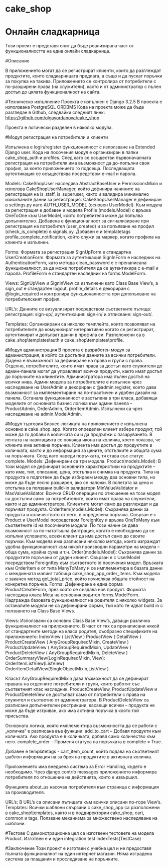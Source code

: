 # cake_shop

# Онлайн сладкарница

Този проект е представя опит да бъде реализирана част от функционалността на една онлайн сладкарница.

#Описание

В приложението могат да се регистрират клиенти, които да разглеждат продуктите, които сладкарницата предлага, а също и да пускат поръчки за покупка на такива. Приложението се контролира от потребители с по-разширени права (на служители), както и от администратор с пълен достъп до цялата функционалност на сайта. 

#Техническо изпълнение
Проекта е изпълнен с Django 3.2.5
В проекта е използвана  PostgreSQL ORDBMS
Кода на проекта може да бъде разгледан в Github, следвайки следният линк: https://github.com/olgayordanova/cake_shop

Проекта е логически разделен в няколко модула.

#Модул регистрация на потребители и клиенти

Изпълнена е login/register функционалност с използване на Extended Django user. 
Кода на посочения модул е организиран в папки cake_shop_auth и profiles. След като се осъществи първоначалната регистрация на потребителя има възможност да до-попълни своя профил, за което приложението го подсеща. Последващата аутентикация се осъществява посредством e-mail и парола. 

Models:  CakeShopUser наследява AbstractBaseUser и PermissionsMixin и използва CakeShopUserManager, който дефинира начините на регистрация на is_staff, is_superuser, както и валидира минимално изискваните данни за регистрация. 
CakeShopUserManager е дефиниран в settings.py като AUTH_USER_MODEL (основен UserModel).
Към модула за регистрация  е добавен и модела Profile (models.Model) с връзка OneToOne към UserModel, който потребителя може да попълва допълнително. 
Добавена е функционалност за сигнализиране при регистрация на потребител (user_created) и за попълване на профил (check_is_complete) в signals.py. Добавен е и templatetags profile_complete_notification, който служи за маркер, когато профила на клиента е изпълнен.

Forms: Формата за регистрация SignUpForm е стандартна UserCreationForm. Формата за аутентикация SignInForm е наследник на AuthenticationForm, като  метода clean_password е с пренаписана функционалност, за да може потребителя да се аутентикира с e-mail и парола. ProfileForm е стандартен наследник на forms.ModelForm.

Views:  SignUpView и SignInView са изпълнени като Class Base View’s, а sign_out е стандартен logout. profile_details е декориран с @login_required и контролира функционалността при допопълване на потребителският профил.

URL’s:  Данните се визуализират посредством съответните пътища: регистрация: sign-up/, аутентикация: sign-in/ и отписване: sign-out/. 


Templates: Организирани са няколко темплейта, които позволяват на потребителите да комуникират интерактивно когато се регистрират, аутентикират и допълват данни в профила си. Разположени са в cake_shop\templates\auth  и cake_shop\templates\profile.

#Модул администрация
В проекта е разработен модул за администрация, в който са достъпни данните за всички потребители. Дадена е възможност за дефиниране на права и групи с права. Отделно, потребителите, които имат права за достъп като служители до админ-панела могат да управляват всички продукти, както имат достъп до поръчките на клиентите. Администратора има пълен достъп на всички нива. 
Админ модела за потребителите е изпълнен чрез наследяване на UserAdmin и декориран с @admin.register, което дава възможност за имплементиране на по-практичен  и удобен дизайн на панела. Останала функционалност е застъпена в три класа, добавящи моделите от основната бизнес логика към админ панела – ProductAdmin, OrderAdmin, OrderItemAdmin. Изпълнени са чрез наследяване на admin.ModelAdmin.

#Модул търговия
Бизнес-логиката на приложението е изпълнена основно в cake_shop_app. Когато определен клиент избере продукт, той може да го добави в количката си и да продължи с пазаруването. В лентата на навигацията се появява икона на количка, което показва, че клиента има активна поръчка. Клиента има достъп до продуктите в количката, както и до информация за цените, отстъпките и общата сума на поръчката. След като нареди поръчката, тя става със статус complete.
Models: Дефинирани са три модела.
Product(models.Model):  В този модел се дефинират основните характеристики на продуктите – като име, тип, описание, цена, отстъпка и снимка на продукта. Типа на продукта е подготвен да бъде избираем между два основни типа, но може да бъде лесно разширен, ако се наложи. В полетата за цена и отстъпка са ползвани build-in валидатори MinValueValidator и  MaxValueValidator. Всички CRUD операции по отношение на този модел са достъпни само за потребителите, които имат права на служители, както и до администратора. Клиентите могат само да разглеждат и да поръчват продукта. 
OrderItem(models.Model): Съхранява данни за продукта и количеството от него, в определена поръчка. Свързан е с Product и UserModel посредством ForeignKey и връзка OneToMany към съответните id на посочените модели. По този начин се дава възможност за по-нататъшна филтрация, когато е необходимо да се изпълни условието, всеки клиент да има достъп само до своите поръчки. Към модела има разписани няколко метода, които изграждат удобна функционалност към някой производни параметри на модела – обща сума, крайна сума и т.н.
Order(models.Model): Съхранява данни за продуктите поръчани от даден клиент. Свързан е с UserModel посредством ForeignKey към съответното id посочения модел. Връзката към OrderItem е от типа ManyToMany и се имплементира в базата данни с междинната мапинг таблица cake_shop_app_order_items.  Към модела е закачен метод get_total_price, който изчислява общата стойност на конкретна поръчка.
Forms: Дефинирана е една форма ProductCreateForm, през която се създава нов продукт. Формата наследява класа Meta на основния родител forms.ModelForm. Надгражда базовата функционалност на родителя с няколко widgets. За останалите модели не са дефинирани форми, тъй като те идват build in с ползването на Class Base Views. 

Views: Използвани са основно Class Base View’s, даващи различна функционалност на приложението. В част от тях са пренаписани някой от стандартните методи на класа родител, съобразно спецификите на приложението:
IndexView ( ListView )
ProductView ( DetailView )
ProductCreateView ( AnyGroupRequiredMixin, CreateView )
ProductUpdateView ( AnyGroupRequiredMixin, UpdateView )
ProductDeleteView ( AnyGroupRequiredMixin, DeleteView )
OrderSummaryView(LoginRequiredMixin, View):
OrderItemListView(ListView)
OrderItemDetailView(SingleObjectMixin,ListView )

Класът AnyGroupRequiredMixin дава възможност да се дефинират правата на отделните потребители и групи, които работят със съответният клас наследник. ProductCreateView, ProductUpdateView и ProductDeleteView се достъпват само от потребители с права на служител и съответно от администратора. В ProductDeleteView са разписани допълнителни рестрикции, касаещи всички – продукта не може да бъде изтриван, ако има активна поръчка в която той присъства. 

Основната логика, която имплементира възможността да се работи с „количка“ е разписана във функции:
add_to_cart – Добавя продукти към количката. Ако продукта е в количката, добавя само количество към него.
complete_order – Променя статуса на поръчката в complete = True.

Добавен е templatetags - cart_item_count, който подава на съответният шаблон информация на за броя на продуктите в активната количка.

Приложението има внедрена система за Error Handling, където е необходимо. Чрез django.contrib messages приложението информира потребителя по отношение на действията, които е извършил. 

Функцията about_us насочва потребителя към страница с информация за производителя.

URL’s: В URL’s са описани пътищата към всички описани по-горе View’s. 
Templates: Всички шаблони свързани с cake_shop_app са разположени в cake_shop\templates, както и в поддиректории cake_shop, cart, common и tags. Ползване механизма за множествено наследяване на шаблони.

#Тестове
С демонстрационна цел са изготвени тестовете на модела Product.
Изготвен  е и един integration test IndexTests(TestCase)

#Заключение
Този проект е изготвен с учебна цел и не предоставя пълната функционалнот на един интернет магазин. Няма изградена система за плащания и проследяване на поръчките.
